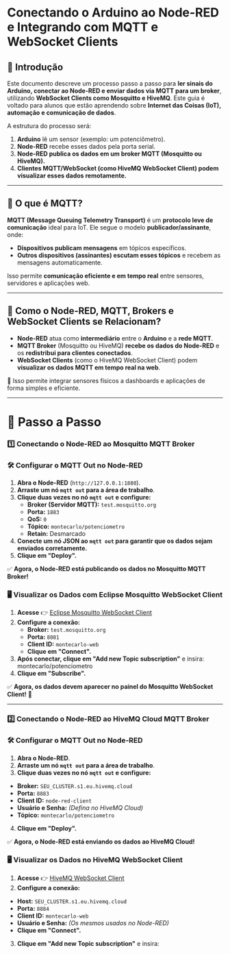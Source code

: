 # **Conectando o Arduino ao Node-RED e Integrando com MQTT e WebSocket Clients**

## **📌 Introdução**

Este documento descreve um processo passo a passo para **ler sinais do Arduino, conectar ao Node-RED e enviar dados via MQTT para um broker**, utilizando **WebSocket Clients como Mosquitto e HiveMQ**. Este guia é voltado para alunos que estão aprendendo sobre **Internet das Coisas (IoT), automação e comunicação de dados**.

A estrutura do processo será:

1. **Arduino** lê um sensor (exemplo: um potenciômetro).
2. **Node-RED** recebe esses dados pela porta serial.
3. **Node-RED publica os dados em um broker MQTT (Mosquitto ou HiveMQ).**
4. **Clientes MQTT/WebSocket (como HiveMQ WebSocket Client) podem visualizar esses dados remotamente.**

---

## **📡 O que é MQTT?**

**MQTT (Message Queuing Telemetry Transport)** é um **protocolo leve de comunicação** ideal para IoT. Ele segue o modelo **publicador/assinante**, onde:

- **Dispositivos publicam mensagens** em tópicos específicos.
- **Outros dispositivos (assinantes) escutam esses tópicos** e recebem as mensagens automaticamente.

Isso permite **comunicação eficiente e em tempo real** entre sensores, servidores e aplicações web.

---

## **🔗 Como o Node-RED, MQTT, Brokers e WebSocket Clients se Relacionam?**

- **Node-RED** atua como **intermediário** entre o **Arduino** e a **rede MQTT**.
- **MQTT Broker** (Mosquitto ou HiveMQ) **recebe os dados do Node-RED** e os **redistribui para clientes conectados**.
- **WebSocket Clients** (como o HiveMQ WebSocket Client) podem **visualizar os dados MQTT em tempo real na web**.

🚀 Isso permite integrar sensores físicos a dashboards e aplicações de forma simples e eficiente.

---

# **📖 Passo a Passo**

### **1️⃣ Conectando o Node-RED ao Mosquitto MQTT Broker**

### **🛠 Configurar o MQTT Out no Node-RED**

1. **Abra o Node-RED** (`http://127.0.0.1:1880`).
2. **Arraste um nó `mqtt out` para a área de trabalho**.
3. **Clique duas vezes no nó `mqtt out` e configure:**
   - **Broker (Servidor MQTT):** `test.mosquitto.org`
   - **Porta:** `1883`
   - **QoS:** `0`
   - **Tópico:** `montecarlo/potenciometro`
   - **Retain:** Desmarcado
4. **Conecte um nó JSON ao `mqtt out` para garantir que os dados sejam enviados corretamente.**
5. **Clique em "Deploy".**

✅ **Agora, o Node-RED está publicando os dados no Mosquitto MQTT Broker!**

### **🖥 Visualizar os Dados com Eclipse Mosquitto WebSocket Client**

1. **Acesse** 👉 [Eclipse Mosquitto WebSocket Client](https://www.emqx.io/online-mqtt-client)
2. **Configure a conexão:**
   - **Broker:** `test.mosquitto.org`
   - **Porta:** `8081`
   - **Client ID:** `montecarlo-web`
   - **Clique em "Connect".**
3. **Após conectar, clique em "Add new Topic subscription"** e insira: montecarlo/potenciometro
4. **Clique em "Subscribe".**

✅ **Agora, os dados devem aparecer no painel do Mosquitto WebSocket Client!** 🎉

---

### **2️⃣ Conectando o Node-RED ao HiveMQ Cloud MQTT Broker**

### **🛠 Configurar o MQTT Out no Node-RED**

1. **Abra o Node-RED**.
2. **Arraste um nó `mqtt out` para a área de trabalho**.
3. **Clique duas vezes no nó `mqtt out` e configure:**
- **Broker:** `SEU_CLUSTER.s1.eu.hivemq.cloud`
- **Porta:** `8883`
- **Client ID:** `node-red-client`
- **Usuário e Senha:** *(Defina no HiveMQ Cloud)*
- **Tópico:** `montecarlo/potenciometro`
4. **Clique em "Deploy".**

✅ **Agora, o Node-RED está enviando os dados ao HiveMQ Cloud!**

### **🖥 Visualizar os Dados no HiveMQ WebSocket Client**

1. **Acesse** 👉 [HiveMQ WebSocket Client](http://www.hivemq.com/demos/websocket-client/)
2. **Configure a conexão:**
- **Host:** `SEU_CLUSTER.s1.eu.hivemq.cloud`
- **Porta:** `8884`
- **Client ID:** `montecarlo-web`
- **Usuário e Senha:** *(Os mesmos usados no Node-RED)*
- **Clique em "Connect".**
3. **Clique em "Add new Topic subscription"** e insira:
